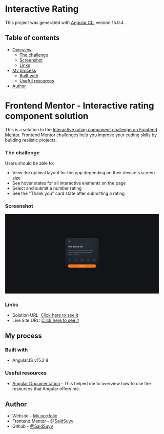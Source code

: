 # Interactive Rating

This project was generated with [Angular CLI](https://github.com/angular/angular-cli) version 15.0.4.

## Table of contents

- [Overview](#overview)
  - [The challenge](#the-challenge)
  - [Screenshot](#screenshot)
  - [Links](#links)
- [My process](#my-process)
  - [Built with](#built-with)
  - [Useful resources](#useful-resources)
- [Author](#author)

# Frontend Mentor - Interactive rating component solution

This is a solution to the [Interactive rating component challenge on Frontend Mentor](https://www.frontendmentor.io/challenges/interactive-rating-component-koxpeBUmI). Frontend Mentor challenges help you improve your coding skills by building realistic projects. 

### The challenge

Users should be able to:

- View the optimal layout for the app depending on their device's screen size
- See hover states for all interactive elements on the page
- Select and submit a number rating
- See the "Thank you" card state after submitting a rating

### Screenshot

![](./src/assets/screenshot.png)

### Links

- Solution URL: [Click here to see it](https://www.frontendmentor.io/solutions/interactive-rating-component-xWFAp6OvFw)
- Live Site URL: [Click here to see it](https://saidsuyv.github.io/interactive-rating/)

## My process

### Built with

- AngularJS v15.2.8

### Useful resources

- [Angular Documentation](https://docs.angular.lat/) - This helped me to overview how to use the resources that Angular offers me.

## Author

- Website - [My portfolio](https://said.digysoft.com)
- Frontend Mentor - [@SaidSuyv](https://www.frontendmentor.io/profile/SaidSuyv)
- Github - [@SaidSuyv](https://github.com/SaidSuyv)